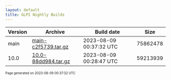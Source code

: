 ```yaml
---
layout: default
title: GLPI Nightly Builds
---
```


Version|Archive|Build date|Size
---|---|---|---
main|[main-c2f5739.tar.gz](main-c2f5739.tar.gz)|2023-08-09 00:37:32 UTC|75862478
10.0|[10.0-88dd984.tar.gz](10.0-88dd984.tar.gz)|2023-08-09 00:28:47 UTC|59213939

<font size="1">Page generated on 2023-08-09 00:37:32 UTC</font>
